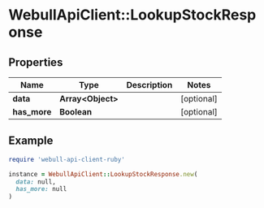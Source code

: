 # WebullApiClient::LookupStockResponse

## Properties

| Name | Type | Description | Notes |
| ---- | ---- | ----------- | ----- |
| **data** | **Array&lt;Object&gt;** |  | [optional] |
| **has_more** | **Boolean** |  | [optional] |

## Example

```ruby
require 'webull-api-client-ruby'

instance = WebullApiClient::LookupStockResponse.new(
  data: null,
  has_more: null
)
```

